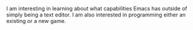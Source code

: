 I am interesting in learning about what capabilities Emacs has outside of simply being a text editor. I am also interested in programming either an existing or a new game. 
